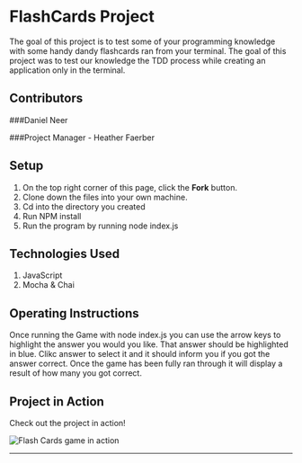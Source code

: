 # FlashCards Project

The goal of this project is to test some of your programming knowledge with some handy dandy flashcards ran from your terminal. The goal of this project was to test our knowledge the TDD process while creating an application only in the terminal. 

## Contributors

 ###Daniel Neer

 ###Project Manager - Heather Faerber

## Setup

1. On the top right corner of this page, click the **Fork** button.
2. Clone down the files into your own machine. 
3. Cd into the directory you created
4. Run NPM install 
5. Run the program by running node index.js

## Technologies Used

1. JavaScript
2. Mocha & Chai

## Operating Instructions

Once running the Game with node index.js you can use the arrow keys to highlight the answer you would you like. That answer should be highlighted in blue. Clikc answer to select it and it should inform you if you got the answer correct. Once the game has been fully ran through it will display a result of how many you got correct. 


## Project in Action
Check out the project in action!

![Flash Cards game in action](https://media2.giphy.com/media/GD7uJ5zZco8I1emwQH/giphy.gif?cid=790b7611c056d3a2baacc4ca0e5682bf50da6310584d189b&rid=giphy.gif&ct=g)

---



